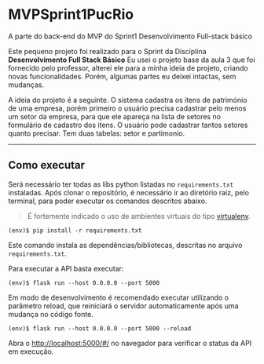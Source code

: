 # MVPSprint1PucRio
A parte do back-end do MVP do Sprint1 Desenvolvimento Full-stack básico

Este pequeno projeto foi realizado para o Sprint da Disciplina **Desenvolvimento Full Stack Básico**
Eu usei o projeto base da aula 3 que foi fornecido pelo professor, alterei ele para a minha ideia de projeto, criando novas funcionalidades. Porém, algumas partes eu deixei intactas, sem mudanças.

A ideia do projeto é a seguinte. O sistema cadastra os itens de património de uma empresa, porém primeiro o usuário precisa cadastrar pelo menos um setor da empresa, para que ele apareça na lista de setores no formulário de cadastro dos itens. O usuário pode cadastrar tantos setores quanto precisar.
Tem duas tabelas: setor e partimonio.

---

## Como executar

Será necessário ter todas as libs python listadas no `requirements.txt` instaladas.
Após clonar o repositório, é necessário ir ao diretório raiz, pelo terminal, para poder executar os comandos descritos abaixo.

> É fortemente indicado o uso de ambientes virtuais do tipo [virtualenv](https://virtualenv.pypa.io/en/latest/installation.html).

```
(env)$ pip install -r requirements.txt
```

Este comando instala as dependências/bibliotecas, descritas no arquivo `requirements.txt`.

Para executar a API basta executar:

```
(env)$ flask run --host 0.0.0.0 --port 5000
```

Em modo de desenvolvimento é recomendado executar utilizando o parâmetro reload, que reiniciará o servidor
automaticamente após uma mudança no código fonte.

```
(env)$ flask run --host 0.0.0.0 --port 5000 --reload
```

Abra o [http://localhost:5000/#/](http://localhost:5000/#/) no navegador para verificar o status da API em execução.

